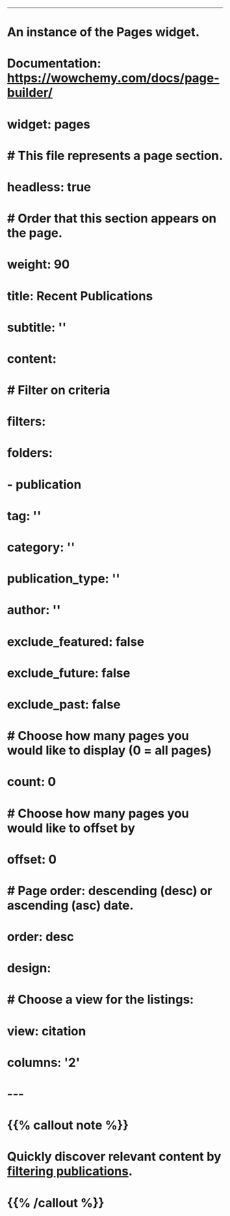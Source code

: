 ---
# An instance of the Pages widget.
# Documentation: https://wowchemy.com/docs/page-builder/
# widget: pages

# # This file represents a page section.
# headless: true

# # Order that this section appears on the page.
# weight: 90

# title: Recent Publications
# subtitle: ''

# content:
#   # Filter on criteria
#   filters:
#     folders:
#       - publication
#     tag: ''
#     category: ''
#     publication_type: ''
#     author: ''
#     exclude_featured: false
#     exclude_future: false
#     exclude_past: false
#   # Choose how many pages you would like to display (0 = all pages)
#   count: 0
#   # Choose how many pages you would like to offset by
#   offset: 0
#   # Page order: descending (desc) or ascending (asc) date.
#   order: desc
# design:
#   # Choose a view for the listings:
#   view: citation
#   columns: '2'
# ---

# {{% callout note %}}
# Quickly discover relevant content by [filtering publications](./publication/).
# {{% /callout %}}
